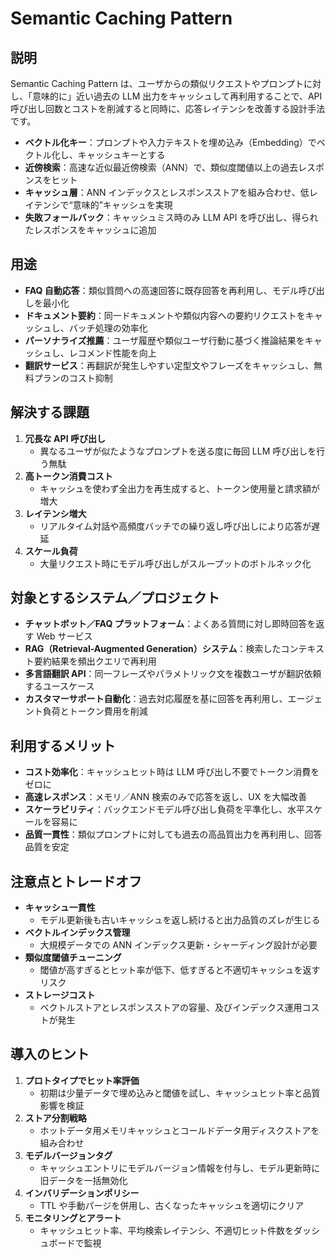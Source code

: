 # Semantic Caching Pattern

## 説明  
Semantic Caching Pattern は、ユーザからの類似リクエストやプロンプトに対し、「意味的に」近い過去の LLM 出力をキャッシュして再利用することで、API 呼び出し回数とコストを削減すると同時に、応答レイテンシを改善する設計手法です。  
- **ベクトル化キー**：プロンプトや入力テキストを埋め込み（Embedding）でベクトル化し、キャッシュキーとする  
- **近傍検索**：高速な近似最近傍検索（ANN）で、類似度閾値以上の過去レスポンスをヒット  
- **キャッシュ層**：ANN インデックスとレスポンスストアを組み合わせ、低レイテンシで“意味的”キャッシュを実現  
- **失敗フォールバック**：キャッシュミス時のみ LLM API を呼び出し、得られたレスポンスをキャッシュに追加  

## 用途  
- **FAQ 自動応答**：類似質問への高速回答に既存回答を再利用し、モデル呼び出しを最小化  
- **ドキュメント要約**：同一ドキュメントや類似内容への要約リクエストをキャッシュし、バッチ処理の効率化  
- **パーソナライズ推薦**：ユーザ履歴や類似ユーザ行動に基づく推論結果をキャッシュし、レコメンド性能を向上  
- **翻訳サービス**：再翻訳が発生しやすい定型文やフレーズをキャッシュし、無料プランのコスト抑制  

## 解決する課題  
1. **冗長な API 呼び出し**  
   - 異なるユーザが似たようなプロンプトを送る度に毎回 LLM 呼び出しを行う無駄  
2. **高トークン消費コスト**  
   - キャッシュを使わず全出力を再生成すると、トークン使用量と請求額が増大  
3. **レイテンシ増大**  
   - リアルタイム対話や高頻度バッチでの繰り返し呼び出しにより応答が遅延  
4. **スケール負荷**  
   - 大量リクエスト時にモデル呼び出しがスループットのボトルネック化  

## 対象とするシステム／プロジェクト  
- **チャットボット／FAQ プラットフォーム**：よくある質問に対し即時回答を返す Web サービス  
- **RAG（Retrieval-Augmented Generation）システム**：検索したコンテキスト要約結果を頻出クエリで再利用  
- **多言語翻訳 API**：同一フレーズやパラメトリック文を複数ユーザが翻訳依頼するユースケース  
- **カスタマーサポート自動化**：過去対応履歴を基に回答を再利用し、エージェント負荷とトークン費用を削減  

## 利用するメリット  
- **コスト効率化**：キャッシュヒット時は LLM 呼び出し不要でトークン消費をゼロに  
- **高速レスポンス**：メモリ／ANN 検索のみで応答を返し、UX を大幅改善  
- **スケーラビリティ**：バックエンドモデル呼び出し負荷を平準化し、水平スケールを容易に  
- **品質一貫性**：類似プロンプトに対しても過去の高品質出力を再利用し、回答品質を安定  

## 注意点とトレードオフ  
- **キャッシュ一貫性**  
  - モデル更新後も古いキャッシュを返し続けると出力品質のズレが生じる  
- **ベクトルインデックス管理**  
  - 大規模データでの ANN インデックス更新・シャーディング設計が必要  
- **類似度閾値チューニング**  
  - 閾値が高すぎるとヒット率が低下、低すぎると不適切キャッシュを返すリスク  
- **ストレージコスト**  
  - ベクトルストアとレスポンスストアの容量、及びインデックス運用コストが発生  

## 導入のヒント  
1. **プロトタイプでヒット率評価**  
   - 初期は少量データで埋め込みと閾値を試し、キャッシュヒット率と品質影響を検証  
2. **ストア分割戦略**  
   - ホットデータ用メモリキャッシュとコールドデータ用ディスクストアを組み合わせ  
3. **モデルバージョンタグ**  
   - キャッシュエントリにモデルバージョン情報を付与し、モデル更新時に旧データを一括無効化  
4. **インバリデーションポリシー**  
   - TTL や手動パージを併用し、古くなったキャッシュを適切にクリア  
5. **モニタリングとアラート**  
   - キャッシュヒット率、平均検索レイテンシ、不適切ヒット件数をダッシュボードで監視  
